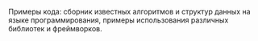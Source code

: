 Примеры кода: сборник известных алгоритмов и структур данных на
 языке программирования, примеры использования различных
 библиотек и фреймворков.
